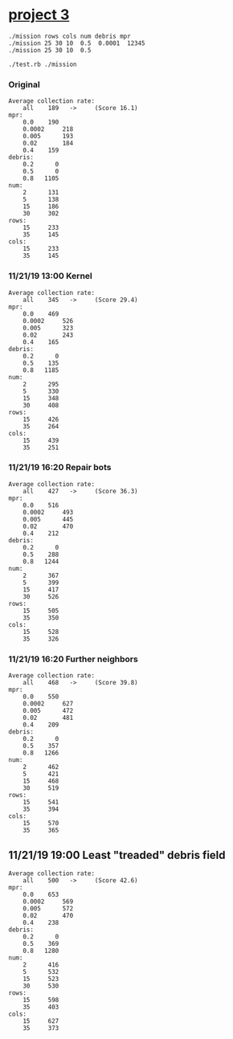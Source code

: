 # [project 3](https://maryash.github.io/135/projects/project_03.html)

```
./mission rows cols num debris mpr
./mission 25 30 10  0.5  0.0001  12345 
./mission 25 30 10  0.5
```

```
./test.rb ./mission
```

### Original 
```
Average collection rate:
	all	   189 	 -> 	(Score 16.1)
mpr:
	0.0	   190
	0.0002	   218
	0.005	   193
	0.02	   184
	0.4	   159
debris:
	0.2	     0
	0.5	     0
	0.8	  1105
num:
	2	   131
	5	   138
	15	   186
	30	   302
rows:
	15	   233
	35	   145
cols:
	15	   233
	35	   145
```

### 11/21/19 13:00 Kernel
```
Average collection rate:
	all	   345 	 -> 	(Score 29.4)
mpr:
	0.0	   469 
	0.0002	   526 
	0.005	   323 
	0.02	   243 
	0.4	   165 
debris:
	0.2	     0 
	0.5	   135 
	0.8	  1185 
num:
	2	   295 
	5	   330 
	15	   348 
	30	   408 
rows:
	15	   426 
	35	   264 
cols:
	15	   439 
	35	   251 
```

### 11/21/19 16:20 Repair bots 
```
Average collection rate:
	all	   427 	 -> 	(Score 36.3)
mpr:
	0.0	   516 
	0.0002	   493 
	0.005	   445 
	0.02	   470 
	0.4	   212 
debris:
	0.2	     0 
	0.5	   288 
	0.8	  1244 
num:
	2	   367 
	5	   399 
	15	   417 
	30	   526 
rows:
	15	   505 
	35	   350 
cols:
	15	   528 
	35	   326 
```

### 11/21/19 16:20 Further neighbors
```
Average collection rate:
	all	   468 	 -> 	(Score 39.8)
mpr:
	0.0	   550 
	0.0002	   627 
	0.005	   472 
	0.02	   481 
	0.4	   209 
debris:
	0.2	     0 
	0.5	   357 
	0.8	  1266 
num:
	2	   462 
	5	   421 
	15	   468 
	30	   519 
rows:
	15	   541 
	35	   394 
cols:
	15	   570 
	35	   365 
```

## 11/21/19 19:00 Least "treaded" debris field
```
Average collection rate:
	all	   500 	 -> 	(Score 42.6)
mpr:
	0.0	   653 
	0.0002	   569 
	0.005	   572 
	0.02	   470 
	0.4	   238 
debris:
	0.2	     0 
	0.5	   369 
	0.8	  1280 
num:
	2	   416 
	5	   532 
	15	   523 
	30	   530 
rows:
	15	   598 
	35	   403 
cols:
	15	   627 
	35	   373 
```

